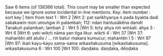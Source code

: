 Saw 6 items (of 138366 total). This count may be smaller than expected because we ignore some incidental in-line mentions.
Key: item number : sort key | item from text
1 : Wrt 2 |Wrt 2: pat saṅkhyanya ṅ pada byakta dadi sakakawin mon umuṅgw iṅ palambaṅ; 112: ndan hantusākĕna damĕl Tanakuṅ palambaṅ;  lambaṅ
2 : Wrt 5 |Wrt 5: kṛty ahya niṅ wiṅśati.  ahya
3 : Wrt 6 |Wrt 6: yeki wikṛti nāma yan tiga likur.  wikṛti
4 : Wrt 37 |Wrt 37: mahantĕn alit atulis / ... riṅ batur makara kumucur;  mahantĕn I
5 : Wrt 97 |Wrt 97: ikaṅ kayu-kayu sama-sama wikasitakusuma [wikasitakusuma].  wikasitakusuma
6 : Wrt 100 |Wrt 100: daṇḍaka.  daṇḍaka, dĕṇḍaka
